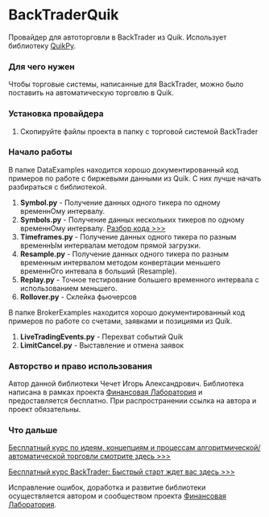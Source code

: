 # BackTraderQuik
Провайдер для автоторговли в BackTrader из Quik. Использует библиотеку [QuikPy](https://github.com/cia76/QuikPy).

### Для чего нужен
Чтобы торговые системы, написанные для BackTrader, можно было поставить на автоматическую торговлю в Quik.

### Установка провайдера
1. Скопируйте файлы проекта в папку с торговой системой BackTrader

### Начало работы
В папке DataExamples находится хорошо документированный код примеров по работе с биржевыми данными из Quik. С них лучше начать разбираться с библиотекой.

1. **Symbol.py** - Получение данных одного тикера по одному временнОму интервалу.
2. **Symbols.py** - Получение данных нескольких тикеров по одному временнОму интервалу. [Разбор кода >>>](https://finlab.vip/symbolspy/)
3. **Timeframes.py** - Получение данных одного тикера по разным временнЫм интервалам методом прямой загрузки.
4. **Resample.py** - Получение данных одного тикера по разным временным интервалом методом конвертации меньшего временнОго интевала в больший (Resample).
5. **Replay.py** - Точное тестирование большего временного интервала с использованием меньшего.
6. **Rollover.py** - Склейка фьючерсов

В папке BrokerExamples находится хорошо документированный код примеров по работе со счетами, заявками и позициями из Quik.

1. **LiveTradingEvents.py** - Перехват событий Quik
2. **LimitCancel.py** - Выставление и отмена заявок

### Авторство и право использования
Автор данной библиотеки Чечет Игорь Александрович. Библиотека написана в рамках проекта [Финансовая Лаборатория](https://finlab.vip/) и предоставляется бесплатно. При распространении ссылка на автора и проект обязательны.

### Что дальше
[Бесплатный курс по идеям, концепциям и процессам алгоритмической/автоматической торговли смотрите здесь >>>](https://finlab.vip/wpm-category/autotrading2021/)

[Бесплатный курс BackTrader: Быстрый старт ждет вас здесь >>>](https://finlab.vip/wpm-category/btquikstart/)

Исправление ошибок, доработка и развитие библиотеки осуществляется автором и сообществом проекта [Финансовая Лаборатория](https://finlab.vip/).
